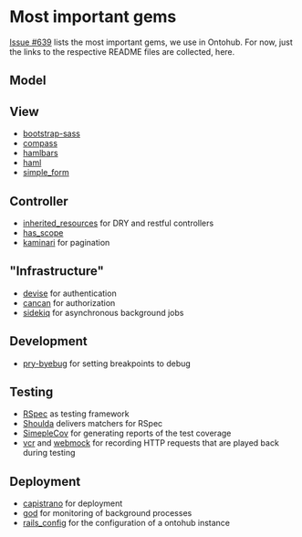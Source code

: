 # Most important gems

[Issue #639](https://github.com/ontohub/ontohub/issues/574) lists the most important gems, we use in Ontohub. For now, just the links to the respective README files are collected, here.

## Model



## View

* [bootstrap-sass](https://github.com/twbs/bootstrap-sass)
* [compass](http://compass-style.org)
* [hamlbars](https://github.com/jamesotron/hamlbars)
* [haml](http://haml.info)
* [simple_form](https://github.com/plataformatec/simple_form)

## Controller

* [inherited_resources](https://github.com/josevalim/inherited_resources) for DRY and restful controllers
* [has_scope](https://github.com/plataformatec/has_scope)
* [kaminari](https://github.com/amatsuda/kaminari) for pagination

## "Infrastructure"

* [devise](https://github.com/plataformatec/devise) for authentication
* [cancan](https://github.com/ryanb/cancan) for authorization
* [sidekiq](http://sidekiq.org/) for asynchronous background jobs

## Development

* [pry-byebug](https://github.com/deivid-rodriguez/pry-byebug) for setting breakpoints to debug

## Testing

* [RSpec](http://rspec.info/) as testing framework
* [Shoulda](https://github.com/colszowka/simplecov) delivers matchers for RSpec
* [SimepleCov](https://github.com/colszowka/simplecov) for generating reports of the test coverage
* [vcr](https://github.com/vcr/vcr) and [webmock](https://github.com/bblimke/webmock) for recording HTTP requests that are played back during testing

## Deployment

* [capistrano](https://github.com/capistrano/capistrano) for deployment
* [god](http://godrb.com/) for monitoring of background processes
* [rails_config](https://github.com/railsjedi/rails_config) for the configuration of a ontohub instance
